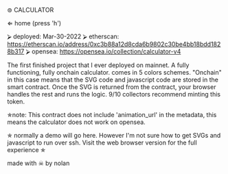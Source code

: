 
⊚ CALCULATOR

⇐ home (press 'h')


⮚ deployed: Mar-30-2022
⮚ etherscan: https://etherscan.io/address/0xc3b88a12d8cda6b9802c30be4bb18bdd1828b317
⮚ opensea: https://opensea.io/collection/calculator-v4



The first finished project that I ever deployed on mainnet. A fully functioning, fully onchain calculator. comes in 5 colors schemes. "Onchain" in this case means that the SVG code and javascript code are stored in the smart contract. Once the SVG is returned from the contract, your browser handles the rest and runs the logic. 9/10 collectors recommend minting this token.



✯note: This contract does not include 'animation_url' in the metadata, this means the calculator does not work on opensea. 




✯ normally a demo will go here. However I'm not sure how to get SVGs and javascript to run over ssh. Visit the web browser version for the full experience ✯




made with ☠ by nolan
